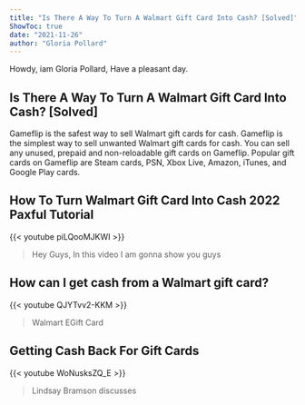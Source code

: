 ```yaml
---
title: "Is There A Way To Turn A Walmart Gift Card Into Cash? [Solved]"
ShowToc: true 
date: "2021-11-26"
author: "Gloria Pollard" 
---
```


Howdy, iam Gloria Pollard, Have a pleasant day.
## Is There A Way To Turn A Walmart Gift Card Into Cash? [Solved]
Gameflip is the safest way to sell Walmart gift cards for cash. Gameflip is the simplest way to sell unwanted Walmart gift cards for cash. You can sell any unused, prepaid and non-reloadable gift cards on Gameflip. Popular gift cards on Gameflip are Steam cards, PSN, Xbox Live, Amazon, iTunes, and Google Play cards.

## How To Turn Walmart Gift Card Into Cash 2022 Paxful Tutorial
{{< youtube piLQooMJKWI >}}
>Hey Guys, In this video I am gonna show you guys 

## How can I get cash from a Walmart gift card?
{{< youtube QJYTvv2-KKM >}}
>Walmart EGift Card

## Getting Cash Back For Gift Cards
{{< youtube WoNusksZQ_E >}}
>Lindsay Bramson discusses 


